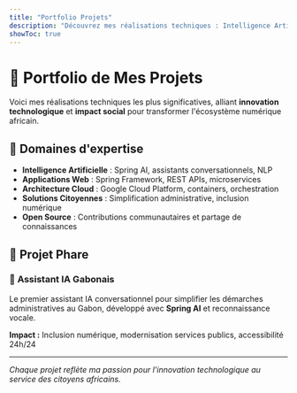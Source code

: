 ```yaml
---
title: "Portfolio Projets"
description: "Découvrez mes réalisations techniques : Intelligence Artificielle, Spring Framework et solutions innovantes pour l'Afrique"
showToc: true
---
```


# 🚀 Portfolio de Mes Projets

Voici mes réalisations techniques les plus significatives, alliant **innovation technologique** et **impact social** pour transformer l'écosystème numérique africain.

## 🎯 Domaines d'expertise

- **Intelligence Artificielle** : Spring AI, assistants conversationnels, NLP
- **Applications Web** : Spring Framework, REST APIs, microservices
- **Architecture Cloud** : Google Cloud Platform, containers, orchestration
- **Solutions Citoyennes** : Simplification administrative, inclusion numérique
- **Open Source** : Contributions communautaires et partage de connaissances

## 🌟 **Projet Phare**

### 🤖 **Assistant IA Gabonais**
Le premier assistant IA conversationnel pour simplifier les démarches administratives au Gabon, développé avec **Spring AI** et reconnaissance vocale.

**Impact :** Inclusion numérique, modernisation services publics, accessibilité 24h/24

---

*Chaque projet reflète ma passion pour l'innovation technologique au service des citoyens africains.*